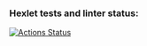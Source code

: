 ### Hexlet tests and linter status:
[![Actions Status](https://github.com/glebondri/python-project-50/actions/workflows/hexlet-check.yml/badge.svg)](https://github.com/glebondri/python-project-50/actions)